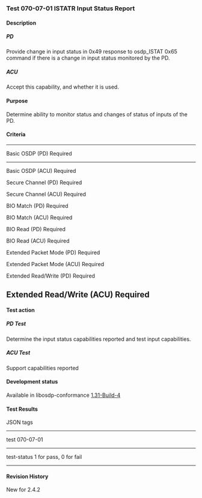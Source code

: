 ### Test 070-07-01 ISTATR Input Status Report

#### Description

##### PD

Provide change in input status in 0x49 response to osdp_ISTAT 0x65
command if there is a change in input status monitored by the PD.

##### ACU

Accept this capability, and whether it is used.

#### Purpose

Determine ability to monitor status and changes of status of inputs of
the PD.

#### Criteria

  -----------------------------------------------------------------------
  Basic OSDP (PD)                     Required
  ----------------------------------- -----------------------------------
  Basic OSDP (ACU)                    Required

  Secure Channel (PD)                 Required

  Secure Channel (ACU)                Required

  BIO Match (PD)                      Required

  BIO Match (ACU)                     Required

  BIO Read (PD)                       Required

  BIO Read (ACU)                      Required

  Extended Packet Mode (PD)           Required

  Extended Packet Mode (ACU)          Required

  Extended Read/Write (PD)            Required

  Extended Read/Write (ACU)           Required
  -----------------------------------------------------------------------

#### Test action

##### PD Test

Determine the input status capabilities reported and test input
capabilities.

##### ACU Test

Support capabilities reported

#### Development status

Available in libosdp-conformance
[1.31-Build-4](https://github.com/Security-Industry-Association/libosdp-conformance/releases/tag/1.31-4)

#### Test Results

JSON tags

  -----------------------------------------------------------------------
  test                                070-07-01
  ----------------------------------- -----------------------------------
  test-status                         1 for pass, 0 for fail

  -----------------------------------------------------------------------

#### Revision History

New for 2.4.2
